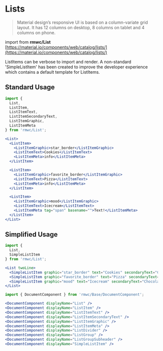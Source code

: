 # Lists

> Material design’s responsive UI is based on a column-variate grid layout. It has 12 columns on desktop, 8 columns on tablet and 4 columns on phone.

import from **rmwc/List**  
[https://material.io/components/web/catalog/lists/](https://material.io/components/web/catalog/lists/)

ListItems can be verbose to import and render. A non-standard 'SimpleListItem' has been created to improve the developer experience which contains a default template for ListItems.

## Standard Usage

```jsx render
import {
  List,
  ListItem,
  ListItemText,
  ListItemSecondaryText,
  ListItemGraphic,
  ListItemMeta
} from 'rmwc/List';

<List>
  <ListItem>
    <ListItemGraphic>star_border</ListItemGraphic>
    <ListItemText>Cookies</ListItemText>
    <ListItemMeta>info</ListItemMeta>
  </ListItem>

  <ListItem>
    <ListItemGraphic>favorite_border</ListItemGraphic>
    <ListItemText>Pizza</ListItemText>
    <ListItemMeta>info</ListItemMeta>
  </ListItem>

  <ListItem>
    <ListItemGraphic>mood</ListItemGraphic>
    <ListItemText>Icecream</ListItemText>
    <ListItemMeta tag="span" basename="">Text!</ListItemMeta>
  </ListItem>
</List>
```

## Simplified Usage

```jsx render
import {
  List,
  SimpleListItem
} from 'rmwc/List';

<List twoLine>
  <SimpleListItem graphic="star_border" text="Cookies" secondaryText="Chocolate chip" meta="info" />
  <SimpleListItem graphic="favorite_border" text="Pizza" secondaryText="Pepperoni" meta="info" />
  <SimpleListItem graphic="mood" text="Icecream" secondaryText="Chocolate cookie dough" meta="info" />
</List>
```

```jsx renderOnly
import { DocumentComponent } from 'rmwc/Base/DocumentComponent';

<DocumentComponent displayName="List" />
<DocumentComponent displayName="ListItem" />
<DocumentComponent displayName="ListItemText" />
<DocumentComponent displayName="ListItemSecondaryText" />
<DocumentComponent displayName="ListItemGraphic" />
<DocumentComponent displayName="ListItemMeta" />
<DocumentComponent displayName="ListDivider" />
<DocumentComponent displayName="ListGroup" />
<DocumentComponent displayName="ListGroupSubheader" />
<DocumentComponent displayName="SimpleListItem" />
```
